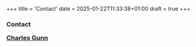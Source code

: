 +++
title = 'Contact'
date = 2025-01-22T11:33:38+01:00
draft = true
+++

<h3>Contact
<p> <a href="mailto:projgeom@gmail.com">Charles Gunn</a></p>
